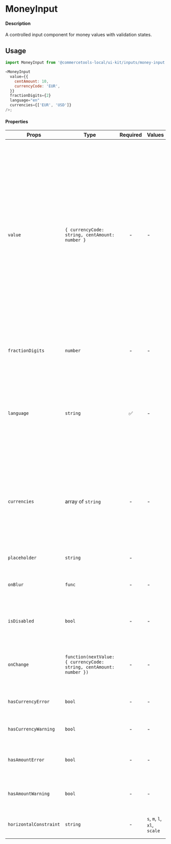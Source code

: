 # MoneyInput

#### Description

A controlled input component for money values with validation states.

## Usage

```js
import MoneyInput from '@commercetools-local/ui-kit/inputs/money-input';

<MoneyInput
  value={{
    centAmount: 10,
    currencyCode: 'EUR',
  }}
  fractionDigits={2}
  language="en"
  currencies={['EUR', 'USD']}
/>;
```

#### Properties

| Props                  | Type                                                                | Required | Values                       | Default | Description                                                                                                                                                                                                                                                                           |
| ---------------------- | ------------------------------------------------------------------- | :------: | ---------------------------- | ------- | ------------------------------------------------------------------------------------------------------------------------------------------------------------------------------------------------------------------------------------------------------------------------------------- |
| `value`                | `{ currencyCode: string, centAmount: number }`                      |    -     | -                            | -       | Value of the input, composed by currency code and cent amount. `centAmount` is a number as the parent is responsible for formatting the value as money. Currency symbol is mapped using `currencyCode` and currencies array. If no match is found the currency code is shown instead. |
| `fractionDigits`       | `number`                                                            |    -     | -                            | 2       | Number of decimal digits in the fractional part of the value.                                                                                                                                                                                                                         |
| `language`             | `string`                                                            |    ✅    | -                            | -       | Language of the input. This is a string as the parent is responsible for converting it into a money value according to format of the language.                                                                                                                                        |  |
| `currencies`           | array of `string`                                                   |    -     | -                            | []      | List of possible currencies. When not provided or doesn't have at least one element the component renders a label with the currency instead of a dropdown.                                                                                                                            |
| `placeholder`          | `string`                                                            |    -     |                              | -       | Placeholder text for the input.                                                                                                                                                                                                                                                       |
| `onBlur`               | `func`                                                              |    -     | -                            | -       | Called when the `centAmount` field is blurred.                                                                                                                                                                                                                                        |
| `isDisabled`           | `bool`                                                              |    -     | -                            | `false` | Indicates that the field cannot be used (e.g not authorised)                                                                                                                                                                                                                          |
| `onChange`             | `function(nextValue: { currencyCode: string, centAmount: number })` |    -     | -                            | -       | Called when either the currency or the centAmount have changed.                                                                                                                                                                                                                       |
| `hasCurrencyError`     | `bool`                                                              |    -     | -                            | -       | Indicates if the currency field has an error                                                                                                                                                                                                                                          |
| `hasCurrencyWarning`   | `bool`                                                              |    -     | -                            | -       | Indicates if the currency field has a warning                                                                                                                                                                                                                                         |
| `hasAmountError`       | `bool`                                                              |    -     | -                            | -       | Indicates if the centAmount field has an error                                                                                                                                                                                                                                        |
| `hasAmountWarning`     | `bool`                                                              |    -     | -                            | -       | Indicates if the centAmount field has a warning                                                                                                                                                                                                                                       |
| `horizontalConstraint` | `string`                                                            |    -     | `s`, `m`, `l`, `xl`, `scale` | `scale` | Horizontal size limit of the input fields.                                                                                                                                                                                                                                            |
